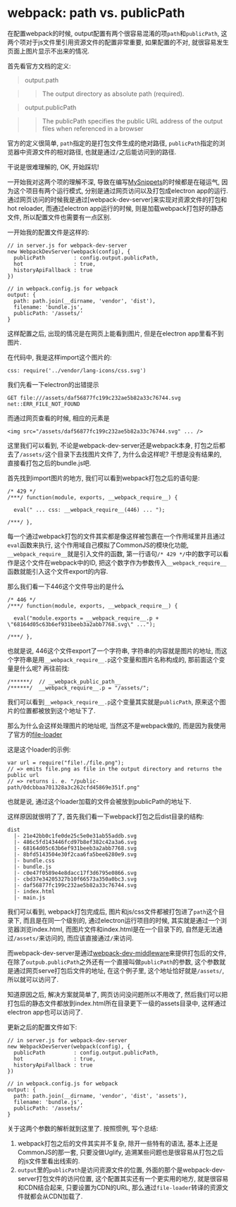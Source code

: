 # webpack: path vs. publicPath

在配置webpack的时候, output配置有两个很容易混淆的项```path```和```publicPath```, 这两个项对于js文件里引用资源文件的配置非常重要, 如果配置的不对, 就很容易发生页面上图片显示不出来的情况.

首先看官方文档的定义:

> output.path

>> The output directory as absolute path (required).

> output.publicPath

>> The publicPath specifies the public URL address of the output files when referenced in a browser

官方的定义很简单, ```path```指定的是打包文件生成的绝对路径, ```publicPath```指定的浏览器中资源文件的相对路径, 也就是通过```/```之后能访问到的路径.

干说是很难理解的, OK, 开始踩坑!

一开始我对这两个项的理解不深, 导致在编写[MySnippets](https://github.com/MrHuxu/MySnippets)的时候都是在碰运气, 因为这个项目有两个运行模式, 分别是通过网页访问以及打包成electron app的运行. 通过网页访问的时候我是通过[webpack-dev-server]来实现对资源文件的打包和hot reloader, 而通过electron app运行的时候, 则是加载webpack打包好的静态文件, 所以配置文件也需要有一点区别.

一开始我的配置文件是这样的:

    // in server.js for webpack-dev-server
    new WebpackDevServer(webpack(config), {
      publicPath         : config.output.publicPath,
      hot                : true,
      historyApiFallback : true
    })

    // in webpack.config.js for webpack
    output: {
      path: path.join(__dirname, 'vendor', 'dist'),
      filename: 'bundle.js',
      publicPath: '/assets/'
    }

这样配置之后, 出现的情况是在网页上能看到图片, 但是在electron app里看不到图片.

在代码中, 我是这样import这个图片的:

    css: require('../vendor/lang-icons/css.svg')

我们先看一下electron的出错提示
    
    GET file:///assets/daf56877fc199c232ae5b82a33c76744.svg net::ERR_FILE_NOT_FOUND


而通过网页查看的时候, 相应的元素是

    <img src="/assets/daf56877fc199c232ae5b82a33c76744.svg" ... />

这里我们可以看到, 不论是webpack-dev-server还是webpack本身, 打包之后都去了```/assets/```这个目录下去找图片文件了, 为什么会这样呢? 干想是没有结果的, 直接看打包之后的bundle.js吧.

首先找到import图片的地方, 我们可以看到webpack打包之后的语句是:

    /* 429 */
    /***/ function(module, exports, __webpack_require__) {

      eval(" ... css: __webpack_require__(446) ... ");

    /***/ },

每一个通过webpack打包的文件其实都是像这样被包裹在一个作用域里并且通过```eval```函数来执行, 这个作用域自己模拟了CommonJS的模块化功能, ```__webpack_require__```就是引入文件的函数, 第一行语句```/* 429 */```中的数字可以看作是这个文件在webpack中的ID, 把这个数字作为参数传入```__webpack_require__```函数就能引入这个文件export的内容.

那么我们看一下446这个文件导出的是什么

    /* 446 */
    /***/ function(module, exports, __webpack_require__) {

      eval("module.exports = __webpack_require__.p + \"68164d05c63b6ef931beeb3a2abb7768.svg\" ...");

    /***/ },

也就是说, 446这个文件export了一个字符串, 字符串的内容就是图片的地址, 而这个字符串是用```__webpack_require__.p```这个变量和图片名称构成的, 那前面这个变量是什么呢? 再往前找:

    /******/  // __webpack_public_path__
    /******/  __webpack_require__.p = "/assets/";

我们可以看到```__webpack_require__.p```这个变量其实就是```publicPath```, 原来这个图片的位置都被放到这个地址下了.

那么为什么会这样处理图片的地址呢, 当然这不是webpack做的, 而是因为我使用了官方的[file-loader](https://github.com/webpack/file-loader)

这是这个loader的示例:

    var url = require("file!./file.png");
    // => emits file.png as file in the output directory and returns the public url
    // => returns i. e. "/public-path/0dcbbaa701328a3c262cfd45869e351f.png"

也就是说, 通过这个loader加载的文件会被放到publicPath的地址下.

这样原因就很明了了, 首先我们看一下webpack打包之后dist目录的结构:

    dist 
      |- 21e42bb0c1fe0de25c5e0e31ab55addb.svg
      |- 486c5fd143446fcd97b8ef382c42a3a6.svg
      |- 68164d05c63b6ef931beeb3a2abb7768.svg
      |- 8bfd5143504e30f2caa6fa5bee6280e9.svg
      |- bundle.css
      |- bundle.js
      |- c0e47f0589e4e8dacc17f3d6795e0866.svg
      |- cbd37e34205327b10f66573a350a0bc3.svg
      |- daf56877fc199c232ae5b82a33c76744.svg
      |- index.html
      |- main.js

我们可以看到, webpack打包完成后, 图片和js/css文件都被打包进了```path```这个目录下, 而且是在同一个级别的, 通过electron运行项目的时候, 其实就是通过一个浏览器浏览index.html, 而图片文件和index.html是在一个目录下的, 自然是无法通过```/assets/```来访问的, 而应该直接通过```/```来访问.

而webpack-dev-server是通过[webpack-dev-middleware](https://webpack.github.io/docs/webpack-dev-middleware.html)来提供打包后的文件, 在除了```outpub.publicPath```之外还有一个直接叫做```publicPath```的参数, 这个参数就是通过网页serve打包后文件的地址, 在这个例子里, 这个地址恰好就是```/assets/```, 所以就可以访问了.

知道原因之后, 解决方案就简单了, 网页访问没问题所以不用改了, 然后我们可以把打包后的静态文件都放到index.html所在目录更下一级的assets目录中, 这样通过electron app也可以访问了.

更新之后的配置文件如下:

    // in server.js for webpack-dev-server
    new WebpackDevServer(webpack(config), {
      publicPath         : config.output.publicPath,
      hot                : true,
      historyApiFallback : true
    })

    // in webpack.config.js for webpack
    output: {
      path: path.join(__dirname, 'vendor', 'dist', 'assets'),
      filename: 'bundle.js',
      publicPath: '/assets/'
    }

关于这两个参数的解析就到这里了. 按照惯例, 写个总结:

1. webpack打包之后的文件其实并不复杂, 除开一些特有的语法, 基本上还是CommonJS的那一套, 只要没做Uglify, 追溯某些问题也是很容易从打包之后的js文件里看出线索的.
2.  ```output```里的```publicPath```是访问资源文件的位置, 外面的那个是webpack-dev-server打包文件的访问位置, 这个配置其实还有一个更实用的地方, 就是很容易和CDN结合起来, 只要设置为CDN的URL, 那么通过```file-loader```转译的资源文件就都会从CDN加载了.
